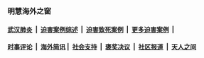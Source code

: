 
### 明慧海外之窗

####  [武汉肺炎](indexes/365.md?t=04051500) &nbsp;|&nbsp;  [迫害案例综述](indexes/328.md?t=04051500) &nbsp;|&nbsp; [迫害致死案例](indexes/277.md?t=04051500)  &nbsp;|&nbsp; [更多迫害案例](indexes/81.md?t=04051500)  &nbsp;|&nbsp; 
####  [时事评论](indexes/19.md?t=04051500) &nbsp;|&nbsp; [海外简讯](indexes/245.md?t=04051500)&nbsp;|&nbsp;  [社会支持](indexes/140.md?t=04051500) &nbsp;|&nbsp; [褒奖决议](indexes/282.md?t=04051500) &nbsp;|&nbsp; [社区报道](indexes/91.md?t=04051500)  &nbsp;|&nbsp; [天人之间](indexes/78.md?t=04051500) 

